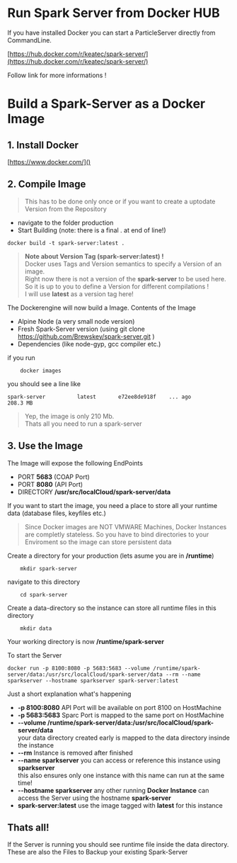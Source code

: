 
# Run Spark Server from Docker HUB

If you have installed Docker you can start a ParticleServer directly from CommandLine.

[https://hub.docker.com/r/keatec/spark-server/](https://hub.docker.com/r/keatec/spark-server/)

Follow link for more informations !


# Build a Spark-Server as a Docker Image

## 1. Install Docker

[https://www.docker.com/]()

## 2. Compile Image

> This has to be done only once or if you want to create a uptodate Version from the Repository

* navigate to the folder production
* Start Building (note: there is a final . at end of line!)
```shell
docker build -t spark-server:latest .
```
 > **Note about Version Tag (spark-server:latest) !**   
 Docker uses Tags and Version semantics to specify a Version of an image.  
 Right now there is not a version of the **spark-server** to be used here.  
So it is up to you to define a Version for different compilations !  
I will use **latest**  as a version tag here!
 
 > 

The Dockerengine will now build a Image. Contents of the Image
* Alpine Node (a very small node version)
* Fresh Spark-Server version (using git clone https://github.com/Brewskey/spark-server.git \)
* Dependencies (like node-gyp, gcc compiler etc.)

if you run 
```shell
    docker images
```
you should see a line like 
```shell
spark-server          latest       e72ee8de918f    ... ago        208.3 MB
```

> Yep, the image is only 210 Mb.   
Thats all you need to run a spark-server

## 3. Use the Image

The Image will expose the following EndPoints
* PORT **5683** (COAP Port)
* PORT **8080** (API Port)
* DIRECTORY **/usr/src/localCloud/spark-server/data**

If you want to start the image, you need a place to store all your runtime data (database files, keyfiles etc.)

> Since Docker images are NOT VMWARE Machines, Docker Instances are completly stateless. So you have to bind directories to your Enviroment so the image can store persistent data

Create a directory for your production (lets asume you are in **/runtime**)
```shell
    mkdir spark-server
``` 

navigate to this directory
```shell
    cd spark-server
``` 

Create a data-directory so the instance can store all runtime files in this directory
```shell
    mkdir data
``` 

Your working directory is now **/runtime/spark-server**

To start the Server 

```shell
docker run -p 8100:8080 -p 5683:5683 --volume /runtime/spark-server/data:/usr/src/localCloud/spark-server/data --rm --name sparkserver --hostname sparkserver spark-server:latest
``` 

Just a short explanation what's happening

* **-p 8100:8080** API Port will be available on port 8100 on HostMachine
* **-p 5683:5683** Sparc Port is mapped to the same port on HostMachine
* **--volume /runtime/spark-server/data:/usr/src/localCloud/spark-server/data**   
your data directory created early is mapped to the data directory insinde the instance
* **--rm** Instance is removed after finished
* **--name sparkserver** you can access or reference this instance using **sparkserver**   
this also ensures only one instance with this name can run at the same time!
* **--hostname sparkserver** any other running **Docker Instance** can access the Server using the hostname **spark-server**
* **spark-server:latest** use the image tagged with **latest** for this instance

## Thats all!

If the Server is running you should see runtime file inside the data directory. These are also the Files to Backup your existing Spark-Server   
